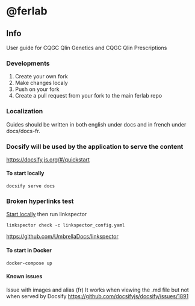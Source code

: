 # @ferlab

## Info

User guide for CQGC Qlin Genetics and CQGC Qlin Prescriptions

### Developments

1. Create your own fork
2. Make changes localy
3. Push on your fork
4. Create a pull request from your fork to the main ferlab repo

### Localization

Guides should be written in both english under docs and in french under docs/docs-fr.

### Docsify will be used by the application to serve the content

https://docsify.js.org/#/quickstart

#### To start locally

```
docsify serve docs
```

### Broken hyperlinks test

[Start locally](#to-start-locally) then run linkspector

```
linkspector check -c linkspector_config.yaml
```

https://github.com/UmbrellaDocs/linkspector

#### To start in Docker
```
docker-compose up
```

#### Known issues

Issue with images and alias (fr)
It works when viewing the .md file but not when served by Docsify
https://github.com/docsifyjs/docsify/issues/1891
